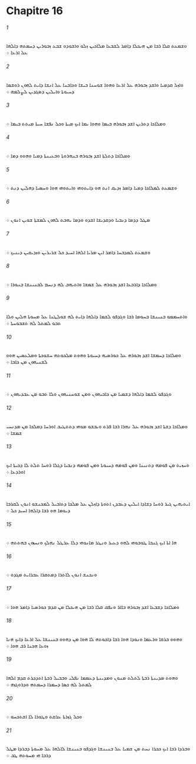 # Chapitre 16

###### 1
ܘܫܡܥܬ ܩܠܐ ܪܒܐ ܡܢ ܗܝܟܠܐ ܕܐܡܪ ܠܫܒܥܐ ܡܠܐܟܝܢ ܙܠܘ ܘܐܫܘܕܘ ܫܒܥ ܙܒܘܪܝܢ ܕܚܡܬܗ ܕܐܠܗܐ ܥܠ ܐܪܥܐ ܀
###### 2
ܘܐܙܠ ܩܕܡܝܐ ܘܐܫܕ ܙܒܘܪܗ ܥܠ ܐܪܥܐ ܘܗܘܐ ܫܘܚܢܐ ܒܝܫܐ ܘܟܐܒܢܐ ܥܠ ܐܢܫܐ ܕܐܝܬ ܠܗܘܢ ܪܘܫܡܐ ܕܚܝܘܬܐ ܘܐܝܠܝܢ ܕܤܓܕܝܢ ܠܨܠܡܗ ܀
###### 3
ܘܡܠܐܟܐ ܕܬܪܝܢ ܐܫܕ ܙܒܘܪܗ ܒܝܡܐ ܘܗܘܐ ܝܡܐ ܐܝܟ ܡܝܬܐ ܘܟܠ ܢܦܫܐ ܚܝܬܐ ܡܝܬܬ ܒܝܡܐ ܀
###### 4
ܘܡܠܐܟܐ ܕܬܠܬܐ ܐܫܕ ܙܒܘܪܗ ܒܢܗܪܘܬܐ ܘܒܥܝܢܬܐ ܕܡܝܐ ܘܗܘܘ ܕܡܐ ܀
###### 5
ܘܫܡܥܬ ܠܡܠܐܟܐ ܕܡܝܐ ܕܐܡܪ ܙܕܝܩ ܐܢܬ ܗܘ ܕܐܝܬܘܗܝ ܘܐܝܬܘܗܝ ܗܘܐ ܘܚܤܝܐ ܕܗܠܝܢ ܕܢܬ ܀
###### 6
ܡܛܠ ܕܕܡܐ ܕܢܒܝܐ ܘܕܩܕܝܫܐ ܐܫܕܘ ܘܕܡܐ ܝܗܒܬ ܠܗܘܢ ܠܡܫܬܐ ܫܘܝܢ ܐܢܘܢ ܀
###### 7
ܘܫܡܥܬ ܠܡܕܒܚܐ ܕܐܡܪ ܐܝܢ ܡܪܝܐ ܐܠܗܐ ܐܚܝܕ ܟܠ ܫܪܝܪܝܢ ܘܙܕܝܩܝܢ ܕܝܢܝܟ ܀
###### 8
ܘܡܠܐܟܐ ܕܐܪܒܥܐ ܐܫܕ ܙܒܘܪܗ ܥܠ ܫܡܫܐ ܘܐܬܝܗܒ ܠܗ ܕܢܚܡ ܠܒܢܝܢܫܐ ܒܢܘܪܐ ܀
###### 9
ܘܐܬܚܡܡܘ ܒܢܝܢܫܐ ܒܚܘܡܐ ܪܒܐ ܘܓܕܦܘ ܠܫܡܐ ܕܐܠܗܐ ܕܐܝܬ ܠܗ ܫܘܠܛܢܐ ܥܠ ܡܚܘܬܐ ܗܠܝܢ ܘܠܐ ܬܒܘ ܠܡܬܠ ܠܗ ܬܫܒܘܚܬܐ ܀
###### 10
ܘܡܠܐܟܐ ܕܚܡܫܐ ܐܫܕ ܙܒܘܪܗ ܥܠ ܟܘܪܤܝܗ ܕܚܝܘܬܐ ܘܗܘܬ ܡܠܟܘܬܗ ܚܫܘܟܬܐ ܘܡܠܥܤܝܢ ܗܘܘ ܠܫܢܝܗܘܢ ܡܢ ܟܐܒܐ ܀
###### 11
ܘܓܕܦܘ ܠܫܡܐ ܕܐܠܗܐ ܕܫܡܝܐ ܡܢ ܟܐܒܝܗܘܢ ܘܡܢ ܫܘܚܢܝܗܘܢ ܘܠܐ ܬܒܘ ܡܢ ܥܒܕܝܗܘܢ ܀
###### 12
ܘܡܠܐܟܐ ܕܫܬܐ ܐܫܕ ܙܒܘܪܗ ܥܠ ܢܗܪܐ ܪܒܐ ܦܪܬ ܘܝܒܫܘ ܡܘܗܝ ܕܬܬܛܝܒ ܐܘܪܚܐ ܕܡܠܟܐ ܡܢ ܡܕܢܚܝ ܫܡܫܐ ܀
###### 13
ܘܚܙܝܬ ܡܢ ܦܘܡܗ ܕܬܢܝܢܐ ܘܡܢ ܦܘܡܗ ܕܚܝܘܬܐ ܘܡܢ ܦܘܡܗ ܕܢܒܝܐ ܕܓܠܐ ܪܘܚܐ ܬܠܬ ܠܐ ܕܟܝܬܐ ܐܝܟ ܐܘܪܕܥܐ ܀
###### 14
ܐܝܬܝܗܝܢ ܓܝܪ ܪܘܚܐ ܕܫܐܕܐ ܐܝܠܝܢ ܕܥܒܕܢ ܐܬܘܬܐ ܕܐܙܠܢ ܥܠ ܡܠܟܐ ܕܬܐܒܝܠ ܠܡܟܢܫܘ ܐܢܘܢ ܠܩܪܒܐ ܕܝܘܡܐ ܗܘ ܪܒܐ ܕܐܠܗܐ ܐܚܝܕ ܟܠ ܀
###### 15
ܗܐ ܐܬܐ ܐܝܟ ܓܢܒܐ ܛܘܒܘܗܝ ܠܗܘ ܕܥܝܪ ܘܢܛܪ ܡܐܢܘܗܝ ܕܠܐ ܥܪܛܠ ܢܗܠܟ ܘܢܚܙܘܢ ܒܗܬܬܗ ܀
###### 16
ܘܢܟܢܫ ܐܢܘܢ ܠܐܬܪܐ ܕܡܬܩܪܐ ܥܒܪܐܝܬ ܡܓܕܘ ܀
###### 17
ܘܡܠܐܟܐ ܕܫܒܥܐ ܐܫܕ ܙܒܘܪܗ ܒܐܐܪ ܘܢܦܩ ܩܠܐ ܪܒܐ ܡܢ ܗܝܟܠܐ ܡܢ ܩܕܡ ܟܘܪܤܝܐ ܕܐܡܪ ܗܘܐ ܀
###### 18
ܘܗܘܘ ܒܪܩܐ ܘܪܥܡܐ ܘܢܘܕܐ ܗܘܐ ܪܒܐ ܕܐܟܘܬܗ ܠܐ ܗܘܐ ܡܢ ܕܗܘܘ ܒܢܝܢܫܐ ܥܠ ܐܪܥܐ ܕܐܝܟ ܗܢܐ ܙܘܥܐ ܗܟܢܐ ܪܒ ܗܘܐ ܀
###### 19
ܘܗܘܬ ܡܕܝܢܬܐ ܪܒܬܐ ܠܬܠܬ ܡܢܘܢ ܘܡܕܝܢܬܐ ܕܥܡܡܐ ܢܦܠܝ ܘܒܒܝܠ ܪܒܬܐ ܐܬܕܟܪܬ ܩܕܡ ܐܠܗܐ ܠܡܬܠ ܠܗ ܟܤܐ ܕܚܡܪܐ ܕܚܡܬܗ ܘܕܪܘܓܙܗ ܀
###### 20
ܘܟܠ ܓܙܪܬܐ ܥܪܩܬ ܘܛܘܪܐ ܠܐ ܐܫܬܟܚܘ ܀
###### 21
ܘܒܪܕܐ ܪܒܐ ܐܝܟ ܟܟܪܐ ܢܚܬ ܡܢ ܫܡܝܐ ܥܠ ܒܢܝܢܫܐ ܘܓܕܦܘ ܒܢܝܢܫܐ ܠܐܠܗܐ ܥܠ ܡܚܘܬܐ ܕܒܪܕܐ ܡܛܠ ܕܪܒܐ ܗܝ ܡܚܘܬܗ ܛܒ ܀
